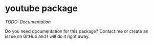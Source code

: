 # youtube package

*TODO: Documentation*

Do you need documentation for this package? Contact me or create an issue on GitHub and I will do it right away. 
